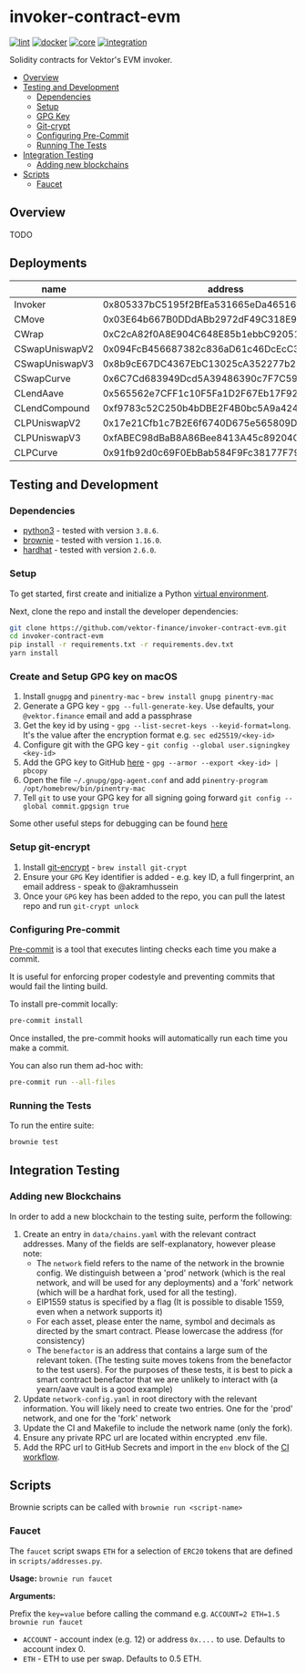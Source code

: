 # invoker-contract-evm

[![lint](https://github.com/vektor-finance/invoker-contract-evm/actions/workflows/lint.yaml/badge.svg)](https://github.com/vektor-finance/invoker-contract-evm/actions/workflows/lint.yaml)
[![docker](https://github.com/vektor-finance/invoker-contract-evm/actions/workflows/docker.yaml/badge.svg)](https://github.com/vektor-finance/invoker-contract-evm/actions/workflows/docker.yaml)
[![core](https://github.com/vektor-finance/invoker-contract-evm/actions/workflows/core.yaml/badge.svg)](https://github.com/vektor-finance/invoker-contract-evm/actions/workflows/core.yaml)
[![integration](https://github.com/vektor-finance/invoker-contract-evm/actions/workflows/integration.yaml/badge.svg)](https://github.com/vektor-finance/invoker-contract-evm/actions/workflows/integration.yaml)

Solidity contracts for Vektor's EVM invoker.

- [Overview](#overview)
- [Testing and Development](#testing-and-development)
  - [Dependencies](#dependencies)
  - [Setup](#setup)
  - [GPG Key](#create-and-setup-gpg-key-on-macos)
  - [Git-crypt](#setup-git-encrypt)
  - [Configuring Pre-Commit](#configuring-pre-commit)
  - [Running The Tests](#running-the-tests)
- [Integration Testing](#integration-testing)
  - [Adding new blockchains](#adding-new-blockchains)
- [Scripts](#scripts)
  - [Faucet](#faucet)

## Overview

TODO

## Deployments

| name           | address                                       |
|----------------|-----------------------------------------------|
| Invoker        | 0x805337bC5195f2BfEa531665eDa46516fa493949    |
| CMove          | 0x03E64b667B0DDdABb2972dF49C318E96D414E87f    |
| CWrap          | 0xC2cA82f0A8E904C648E85b1ebbC92051Fb53399e    |
| CSwapUniswapV2 | 0x094FcB456687382c836aD61c46DcEcC3C2b88911    |
| CSwapUniswapV3 | 0x8b9cE67DC4367EbC13025cA352277b2b4A1B30Ee    |
| CSwapCurve     | 0x6C7Cd683949Dcd5A39486390c7F7C59a55309ce1    |
| CLendAave      | 0x565562e7CFF1c10F5Fa1D2F67Eb17F92b846b490    |
| CLendCompound  | 0xf9783c52C250b4bDBE2F4B0bc5A9a424569e5794    |
| CLPUniswapV2   | 0x17e21Cfb1c7B2E6f6740D675e565809D357E38E9    |
| CLPUniswapV3   | 0xfABEC98dBaB8A86Bee8413A45c89204CcB8bc865    |
| CLPCurve       | 0x91fb92d0c69F0EbBab584F9Fc38177F79711b705    | 

## Testing and Development

### Dependencies

- [python3](https://www.python.org/downloads/release/python/) - tested with version `3.8.6`.
- [brownie](https://github.com/iamdefinitelyahuman/brownie) - tested with version `1.16.0`.
- [hardhat](https://hardhat.org/) - tested with version `2.6.0`.

### Setup

To get started, first create and initialize a Python [virtual environment](https://docs.python.org/3/library/venv.html).

Next, clone the repo and install the developer dependencies:

```bash
git clone https://github.com/vektor-finance/invoker-contract-evm.git
cd invoker-contract-evm
pip install -r requirements.txt -r requirements.dev.txt
yarn install
```

### Create and Setup GPG key on macOS

1. Install `gnugpg` and `pinentry-mac` - `brew install gnupg pinentry-mac`
2. Generate a GPG key - `gpg --full-generate-key`. Use defaults, your `@vektor.finance` email and add a passphrase
3. Get the key id by using - `gpg --list-secret-keys --keyid-format=long`. It's the value after the encryption format e.g. `sec ed25519/<key-id>`
4. Configure git with the GPG key - `git config --global user.signingkey <key-id>`
5. Add the GPG key to GitHub [here](https://github.com/settings/gpg/new) - `gpg --armor --export <key-id> | pbcopy`
6. Open the file `~/.gnupg/gpg-agent.conf` and add `pinentry-program /opt/homebrew/bin/pinentry-mac`
7. Tell `git` to use your GPG key for all signing going forward `git config --global commit.gpgsign true`

Some other useful steps for debugging can be found [here](https://gist.github.com/troyfontaine/18c9146295168ee9ca2b30c00bd1b41e)

### Setup git-encrypt

1. Install [git-encrypt](https://github.com/AGWA/git-crypt/blob/master/INSTALL.md) - `brew install git-crypt`
2. Ensure your `GPG` Key identifier is added - e.g. key ID, a full fingerprint, an email address - speak to @akramhussein
3. Once your `GPG` key has been added to the repo, you can pull the latest repo and run `git-crypt unlock`

### Configuring Pre-commit

[Pre-commit](https://pre-commit.com/) is a tool that executes linting checks each time you make a commit.

It is useful for enforcing proper codestyle and preventing commits that would fail the linting build.

To install pre-commit locally:

```bash
pre-commit install
```

Once installed, the pre-commit hooks will automatically run each time you make a commit.

You can also run them ad-hoc with:

```bash
pre-commit run --all-files
```

### Running the Tests

To run the entire suite:

```bash
brownie test
```

## Integration Testing

### Adding new Blockchains

In order to add a new blockchain to the testing suite, perform the following:

1. Create an entry in `data/chains.yaml` with the relevant contract addresses.
Many of the fields are self-explanatory, however please note:
    - The `network` field refers to the name of the network in the brownie config. We distinguish between a 'prod' network (which is the real network, and will be used for any deployments) and a 'fork' network (which will be a hardhat fork, used for all the testing).
    - EIP1559 status is specified by a flag (It is possible to disable 1559, even when a network supports it)
    - For each asset, please enter the name, symbol and decimals as directed by the smart contract. Please lowercase the address (for consistency)
    - The `benefactor` is an address that contains a large sum of the relevant token. (The testing suite moves tokens from the benefactor to the test users). For the purposes of these tests, it is best to pick a smart contract benefactor that we are unlikely to interact with (a yearn/aave vault is a good example)
2. Update `network-config.yaml` in root directory with the relevant information. You will likely need to create two entries. One for the 'prod' network, and one for the 'fork' network
3. Update the CI and Makefile to include the network name (only the fork).
4. Ensure any private RPC url are located within encrypted .env file.
5. Add the RPC url to GitHub Secrets and import in the `env` block of the [CI workflow](.github/workflows/main.yaml).

## Scripts

Brownie scripts can be called with `brownie run <script-name>`

### Faucet

The `faucet` script swaps `ETH` for a selection of `ERC20` tokens that are defined in `scripts/addresses.py`.

**Usage:** `brownie run faucet`

**Arguments:**

Prefix the `key=value` before calling the command e.g. `ACCOUNT=2 ETH=1.5 brownie run faucet`

- `ACCOUNT` - account index (e.g. 12) or address `0x....` to use. Defaults to account index 0.
- `ETH` - ETH to use per swap. Defaults to 0.5 ETH.
